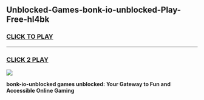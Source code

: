 
## Unblocked-Games-bonk-io-unblocked-Play-Free-hl4bk
<h3>
<a href="https://premium76.site?title=bonk-io-unblocked&ref=10A">CLICK TO PLAY</a></h3>
<hr>

<h3>
<a href="https://premium76.site?title=bonk-io-unblocked&ref=10A">CLICK 2 PLAY</a>
  
</h3>

<a href="https://premium76.site?title=bonk-io-unblocked&ref=10A"><img src="https://clearcache.store/games.png"></a>


**bonk-io-unblocked games unblocked: Your Gateway to Fun and Accessible Online Gaming**
